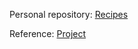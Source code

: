Personal repository: [Recipes](https://github.com/nicom16/top-project-landing-page)

Reference: [Project](https://www.theodinproject.com/lessons/foundations-landing-page)
